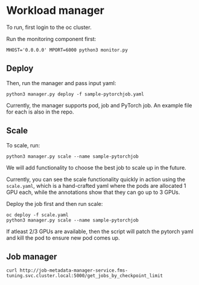 # Workload manager

To run, first login to the oc cluster.

Run the monitoring component first:
```
MHOST='0.0.0.0' MPORT=6000 python3 monitor.py
```

## Deploy
Then, run the manager and pass input yaml:
```
python3 manager.py deploy -f sample-pytorchjob.yaml
```

Currently, the manager supports pod, job and PyTorch job. An example file for each is also in the repo.

## Scale
To scale, run:
```
python3 manager.py scale --name sample-pytorchjob
```

We will add functionality to choose the best job to scale up in the future.

Currently, you can see the scale functionality quickly in action using the `scale.yaml`, which is a hand-crafted yaml where the pods are allocated 1 GPU each, while the annotations show that they can go up to 3 GPUs.

Deploy the job first and then run scale:
```
oc deploy -f scale.yaml
python3 manager.py scale --name sample-pytorchjob
```

If atleast 2/3 GPUs are available, then the script will patch the pytorch yaml and kill the pod to ensure new pod comes up.



## Job manager

```
curl http://job-metadata-manager-service.fms-tuning.svc.cluster.local:5000/get_jobs_by_checkpoint_limit
```
